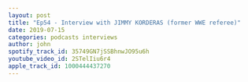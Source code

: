 ```yaml
---
layout: post
title: "Ep54 - Interview with JIMMY KORDERAS (former WWE referee)"
date: 2019-07-15
categories: podcasts interviews
author: john
spotify_track_id: 35749GN7jSSBhnwJO95u6h
youtube_video_id: 2STelIiu6r4
apple_track_id: 1000444437270
---
```

